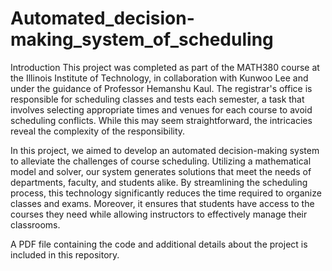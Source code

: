 # Automated_decision-making_system_of_scheduling

Introduction
This project was completed as part of the MATH380 course at the Illinois Institute of Technology, in collaboration with Kunwoo Lee and under the guidance of Professor Hemanshu Kaul. The registrar's office is responsible for scheduling classes and tests each semester, a task that involves selecting appropriate times and venues for each course to avoid scheduling conflicts. While this may seem straightforward, the intricacies reveal the complexity of the responsibility.

In this project, we aimed to develop an automated decision-making system to alleviate the challenges of course scheduling. Utilizing a mathematical model and solver, our system generates solutions that meet the needs of departments, faculty, and students alike. By streamlining the scheduling process, this technology significantly reduces the time required to organize classes and exams. Moreover, it ensures that students have access to the courses they need while allowing instructors to effectively manage their classrooms.

A PDF file containing the code and additional details about the project is included in this repository.


